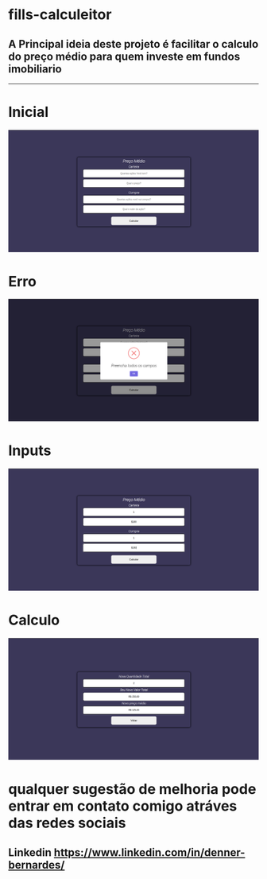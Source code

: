 # fills-calculeitor

## A Principal ideia deste projeto é facilitar o calculo do preço médio para quem investe em fundos imobiliario

---

# Inicial

![inicial]( ./next-flls/public/readme_imagens/imagem01.png "inicial")

# Erro

![erro]( ./next-flls/public/readme_imagens/imagem02.png "erro")

# Inputs 

![inputs]( ./next-flls/public/readme_imagens/imagem03.png "inputs")

# Calculo

![calculo final]( ./next-flls/public/readme_imagens/imagem04.png "calculo final")

# qualquer sugestão de melhoria pode entrar em contato comigo atráves das redes sociais

## Linkedin https://www.linkedin.com/in/denner-bernardes/